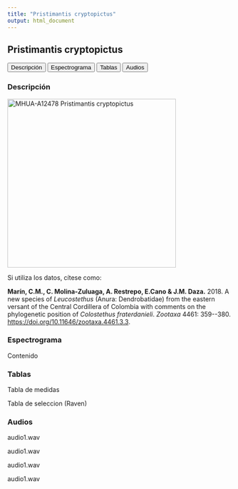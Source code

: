 ```yaml
---
title: "Pristimantis cryptopictus"
output: html_document
---
```


## Pristimantis cryptopictus

<div class="tab">
  <button class="tablinks" onclick="openTab(event, 'DescripcionL')">Descripción</button>
  <button class="tablinks" onclick="openTab(event, 'EspectrogramaL')">Espectrograma</button>
  <button class="tablinks" onclick="openTab(event, 'TablasL')">Tablas</button>
  <button class="tablinks" onclick="openTab(event, 'AudiosL')">Audios</button>
</div>

<div id="DescripcionL" class="tabcontent">
  <h3>Descripción</h3>
  <img src="/docs/images/MHUAA12478_Pristimantis_cryptopictus.JPG" alt="MHUA-A12478 Pristimantis cryptopictus" style="width:10cm;">
  <p>Si utiliza los datos, cítese como:</p>
  <p><strong>Marín, C.M., C. Molina-Zuluaga, A. Restrepo, E.Cano & J.M. Daza.</strong> 2018. A new species of <i>Leucostethus</i> (Anura: Dendrobatidae) from the eastern versant of the Central Cordillera of Colombia with comments on the phylogenetic position of <i>Colostethus fraterdanieli</i>. <i>Zootaxa</i> 4461: 359--380. <a href="https://doi.org/10.11646/zootaxa.4461.3.3">https://doi.org/10.11646/zootaxa.4461.3.3</a>.</p>
</div>

<div id="EspectrogramaL" class="tabcontent">
  <h3>Espectrograma</h3>
  <p>Contenido</p>
</div>

<div id="TablasL" class="tabcontent">
  <h3>Tablas</h3>
  <p>Tabla de medidas</p>
  <p>Tabla de seleccion (Raven)</p>
</div>

<div id="AudiosL" class="tabcontent">
  <h3>Audios</h3>
  <p>audio1.wav</p>
  <p>audio1.wav</p>
  <p>audio1.wav</p>
  <p>audio1.wav</p>
</div>
